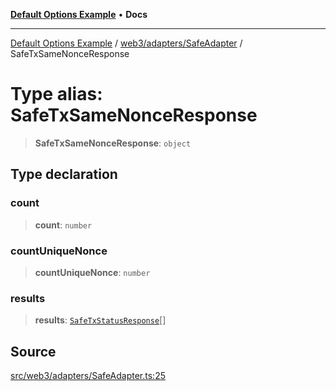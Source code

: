 [**Default Options Example**](../../../../README.md) • **Docs**

***

[Default Options Example](../../../../modules.md) / [web3/adapters/SafeAdapter](../README.md) / SafeTxSameNonceResponse

# Type alias: SafeTxSameNonceResponse

> **SafeTxSameNonceResponse**: `object`

## Type declaration

### count

> **count**: `number`

### countUniqueNonce

> **countUniqueNonce**: `number`

### results

> **results**: [`SafeTxStatusResponse`](SafeTxStatusResponse.md)[]

## Source

[src/web3/adapters/SafeAdapter.ts:25](https://github.com/bgd-labs/fe-shared/blob/022d31eeb7e61eeffe2ddf65992458f822122ffc/src/web3/adapters/SafeAdapter.ts#L25)
